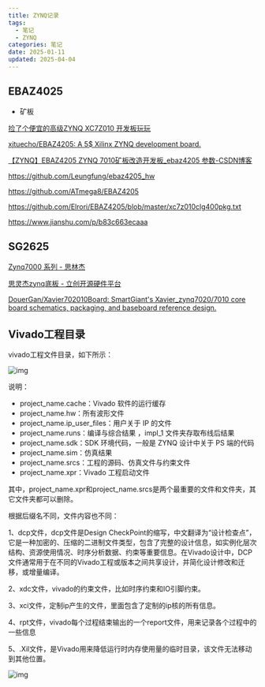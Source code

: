```yaml
---
title: ZYNQ记录
tags:
  - 笔记
  - ZYNQ
categories: 笔记
date: 2025-01-11
updated: 2025-04-04
---
```


## EBAZ4025

* 矿板

[捡了个便宜的高级ZYNQ XC7Z010 开发板玩玩 ](https://whycan.com/t_2297.html)

[xjtuecho/EBAZ4205: A 5$ Xilinx ZYNQ development board.](https://github.com/xjtuecho/EBAZ4205)

[【ZYNQ】EBAZ4205 ZYNQ 7010矿板改造开发板_ebaz4205 参数-CSDN博客](https://blog.csdn.net/Markus_xu/article/details/107752300)

https://github.com/Leungfung/ebaz4205_hw

https://github.com/ATmega8/EBAZ4205

https://github.com/Elrori/EBAZ4205/blob/master/xc7z010clg400pkg.txt

https://www.jianshu.com/p/b83c663ecaaa

## SG2625

[Zynq7000 系列 - 思林杰](https://www.smartgiant.com.cn/products/zynq7000-系列/)

[思灵杰zynq底板 - 立创开源硬件平台](https://oshwhub.com/xiaoqi_ks66/si-ling-jie-zynq)

[DouerGan/Xavier702010Board: SmartGiant's Xavier_zynq7020/7010 core board schematics, packaging, and baseboard reference design.](https://github.com/DouerGan/Xavier702010Board)

## Vivado工程目录

vivado工程文件目录，如下所示：

![img](https://img2023.cnblogs.com/blog/1514783/202305/1514783-20230504105217666-774158622.png)

说明：

- project_name.cache：Vivado 软件的运行缓存
- project_name.hw：所有波形文件
- project_name.ip_user_files：用户关于 IP 的文件
- project_name.runs：编译与综合结果 ，impl_1 文件夹存取布线后结果
- project_name.sdk：SDK 环境代码，一般是 ZYNQ 设计中关于 PS 端的代码
- project_name.sim：仿真结果
- project_name.srcs：工程的源码、仿真文件与约束文件
- project_name.xpr：Vivado 工程启动文件

其中，project_name.xpr和project_name.srcs是两个最重要的文件和文件夹，其它文件夹都可以删除。

根据后缀名不同，文件内容也不同：

1、dcp文件，dcp文件是Design CheckPoint的缩写，中文翻译为“设计检查点”，它是一种加密的、压缩的二进制文件类型，包含了完整的设计信息，如实例化层次结构、资源使用情况、时序分析数据、约束等重要信息。在Vivado设计中，DCP文件通常用于在不同的Vivado工程或版本之间共享设计，并简化设计修改和迁移，或增量编译。

2、xdc文件，vivado的约束文件，比如时序约束和IO引脚约束。

3、xci文件，定制ip产生的文件，里面包含了定制的ip核的所有信息。

4、rpt文件，vivado每个过程结束输出的一个report文件，用来记录各个过程中的一些信息

5、.Xil文件，是Vivado用来降低运行时内存使用量的临时目录，该文件无法移动到其他位置。

![img](https://i-blog.csdnimg.cn/blog_migrate/1647cf49c1ae2b9b3d08d662bb4dc739.png)